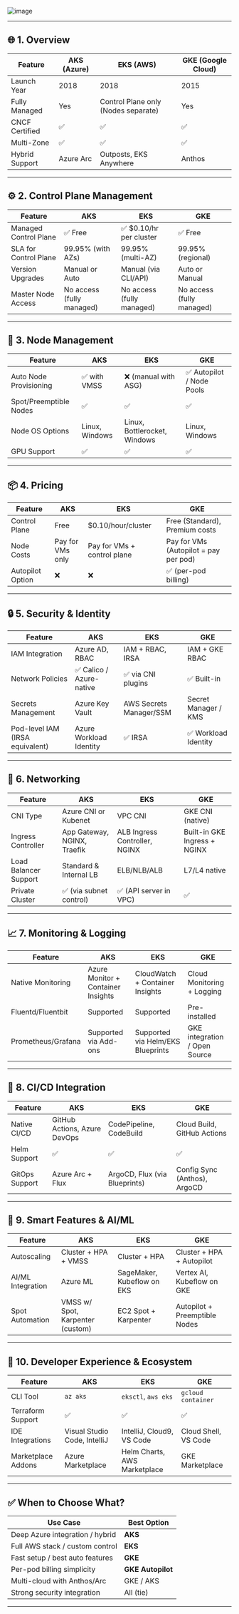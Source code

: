 ![image](https://github.com/user-attachments/assets/7e1d07dd-4265-4d84-9b9a-f293b6ee17aa)

---

## 🌐 **1. Overview**

| Feature       | AKS (Azure) | EKS (AWS)       | GKE (Google Cloud) |
|---------------|-------------|------------------|---------------------|
| Launch Year   | 2018        | 2018             | 2015                |
| Fully Managed | Yes         | Control Plane only (Nodes separate) | Yes |
| CNCF Certified| ✅          | ✅               | ✅                  |
| Multi-Zone    | ✅          | ✅               | ✅                  |
| Hybrid Support| Azure Arc   | Outposts, EKS Anywhere | Anthos              |

---

## ⚙️ **2. Control Plane Management**

| Feature                     | AKS                      | EKS                         | GKE                         |
|----------------------------|---------------------------|------------------------------|------------------------------|
| Managed Control Plane      | ✅ Free                   | ✅ $0.10/hr per cluster      | ✅ Free                      |
| SLA for Control Plane      | 99.95% (with AZs)         | 99.95% (multi-AZ)           | 99.95% (regional)           |
| Version Upgrades           | Manual or Auto            | Manual (via CLI/API)        | Auto or Manual              |
| Master Node Access         | No access (fully managed) | No access (fully managed)   | No access (fully managed)   |

---

## 🧱 **3. Node Management**

| Feature                | AKS                       | EKS                        | GKE                        |
|------------------------|----------------------------|-----------------------------|-----------------------------|
| Auto Node Provisioning | ✅ with VMSS               | ❌ (manual with ASG)        | ✅ Autopilot / Node Pools   |
| Spot/Preemptible Nodes | ✅                         | ✅                         | ✅                         |
| Node OS Options        | Linux, Windows            | Linux, Bottlerocket, Windows | Linux, Windows             |
| GPU Support            | ✅                         | ✅                         | ✅                         |

---

## 📦 **4. Pricing**

| Feature           | AKS                          | EKS                              | GKE                         |
|-------------------|-------------------------------|-----------------------------------|-----------------------------|
| Control Plane     | Free                          | $0.10/hour/cluster               | Free (Standard), Premium costs |
| Node Costs        | Pay for VMs only              | Pay for VMs + control plane      | Pay for VMs (Autopilot = pay per pod) |
| Autopilot Option  | ❌                            | ❌                               | ✅ (per-pod billing)         |

---

## 🔒 **5. Security & Identity**

| Feature                          | AKS                          | EKS                              | GKE                              |
|----------------------------------|-------------------------------|-----------------------------------|----------------------------------|
| IAM Integration                  | Azure AD, RBAC               | IAM + RBAC, IRSA                 | IAM + GKE RBAC                   |
| Network Policies                 | ✅ Calico / Azure-native     | ✅ via CNI plugins               | ✅ Built-in                      |
| Secrets Management               | Azure Key Vault              | AWS Secrets Manager/SSM         | Secret Manager / KMS             |
| Pod-level IAM (IRSA equivalent) | Azure Workload Identity      | ✅ IRSA                          | ✅ Workload Identity             |

---

## 📡 **6. Networking**

| Feature               | AKS                                 | EKS                                 | GKE                                |
|-----------------------|--------------------------------------|--------------------------------------|-------------------------------------|
| CNI Type              | Azure CNI or Kubenet                 | VPC CNI                             | GKE CNI (native)                    |
| Ingress Controller    | App Gateway, NGINX, Traefik          | ALB Ingress Controller, NGINX       | Built-in GKE Ingress + NGINX       |
| Load Balancer Support | Standard & Internal LB               | ELB/NLB/ALB                         | L7/L4 native                        |
| Private Cluster       | ✅ (via subnet control)              | ✅ (API server in VPC)              | ✅                                  |

---

## 📈 **7. Monitoring & Logging**

| Feature              | AKS                            | EKS                                 | GKE                                 |
|----------------------|---------------------------------|--------------------------------------|--------------------------------------|
| Native Monitoring    | Azure Monitor + Container Insights | CloudWatch + Container Insights    | Cloud Monitoring + Logging           |
| Fluentd/Fluentbit    | Supported                        | Supported                           | Pre-installed                        |
| Prometheus/Grafana   | Supported via Add-ons            | Supported via Helm/EKS Blueprints   | GKE integration / Open Source        |

---

## 🔁 **8. CI/CD Integration**

| Feature               | AKS                         | EKS                         | GKE                            |
|-----------------------|------------------------------|------------------------------|--------------------------------|
| Native CI/CD          | GitHub Actions, Azure DevOps | CodePipeline, CodeBuild     | Cloud Build, GitHub Actions    |
| Helm Support          | ✅                          | ✅                          | ✅                             |
| GitOps Support        | Azure Arc + Flux            | ArgoCD, Flux (via Blueprints) | Config Sync (Anthos), ArgoCD   |

---

## 🧠 **9. Smart Features & AI/ML**

| Feature              | AKS                          | EKS                            | GKE                            |
|----------------------|-------------------------------|----------------------------------|--------------------------------|
| Autoscaling          | Cluster + HPA + VMSS         | Cluster + HPA                  | Cluster + HPA + Autopilot      |
| AI/ML Integration    | Azure ML                     | SageMaker, Kubeflow on EKS     | Vertex AI, Kubeflow on GKE     |
| Spot Automation      | VMSS w/ Spot, Karpenter (custom) | EC2 Spot + Karpenter          | Autopilot + Preemptible Nodes |

---

## 🧩 **10. Developer Experience & Ecosystem**

| Feature            | AKS                             | EKS                             | GKE                             |
|--------------------|----------------------------------|----------------------------------|----------------------------------|
| CLI Tool           | `az aks`                         | `eksctl`, `aws eks`              | `gcloud container`              |
| Terraform Support  | ✅                             | ✅                             | ✅                             |
| IDE Integrations   | Visual Studio Code, IntelliJ    | IntelliJ, Cloud9, VS Code       | Cloud Shell, VS Code            |
| Marketplace Addons | Azure Marketplace               | Helm Charts, AWS Marketplace    | GKE Marketplace                 |

---

## ✅ **When to Choose What?**

| Use Case | Best Option |
|----------|-------------|
| Deep Azure integration / hybrid | **AKS** |
| Full AWS stack / custom control | **EKS** |
| Fast setup / best auto features | **GKE** |
| Per-pod billing simplicity      | **GKE Autopilot** |
| Multi-cloud with Anthos/Arc     | GKE / AKS         |
| Strong security integration     | All (tie)         |

---

